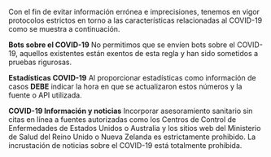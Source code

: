 Con el fin de evitar información errónea e imprecisiones, tenemos en vigor protocolos estrictos en torno a las características relacionadas al COVID-19 como se muestra a continuación.

**Bots sobre el COVID-19** No permitimos que se envíen bots sobre el COVID-19, aquellos existentes están exentos de esta regla y han sido sometidos a pruebas rigurosas.

**Estadísticas COVID-19** Al proporcionar estadísticas como información de casos ****DEBE**** indicar la hora en que se actualizaron estos números y la fuente o API utilizada.

**COVID-19 Información y noticias** Incorporar asesoramiento sanitario sin citas en línea a fuentes autorizadas como los Centros de Control de Enfermedades de Estados Unidos o Australia y los sitios web del Ministerio de Salud del Reino Unido o Nueva Zelanda es estrictamente prohibido.
La incrustación de noticias sobre el COVID-19 está totalmente prohibida.

